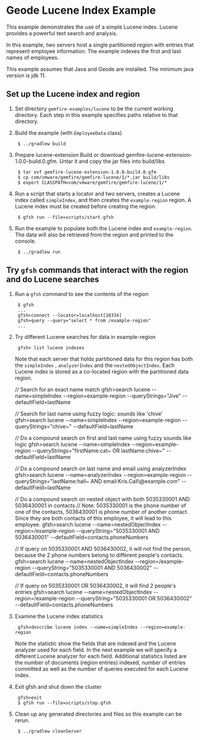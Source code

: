 <!--
  ~ Copyright (c) VMware, Inc. 2022. All rights reserved.
  ~ SPDX-License-Identifier: Apache-2.0
  -->
<!--
Licensed to the Apache Software Foundation (ASF) under one or more
contributor license agreements.  See the NOTICE file distributed with
this work for additional information regarding copyright ownership.
The ASF licenses this file to You under the Apache License, Version 2.0
(the "License"); you may not use this file except in compliance with
the License.  You may obtain a copy of the License at

     http://www.apache.org/licenses/LICENSE-2.0

Unless required by applicable law or agreed to in writing, software
distributed under the License is distributed on an "AS IS" BASIS,
WITHOUT WARRANTIES OR CONDITIONS OF ANY KIND, either express or implied.
See the License for the specific language governing permissions and
limitations under the License.
-->

# Geode Lucene Index Example

This example demonstrates the use of a simple Lucene index. Lucene provides
a powerful text search and analysis. 

In this example, two servers host a single partitioned region with entries
that represent employee information. The example indexes the first and last
names of employees.

This example assumes that Java and Geode are installed.
The minimum java version is jdk 11.

## Set up the Lucene index and region

1. Set directory ```gemfire-examples/lucene``` to be the
current working directory.
Each step in this example specifies paths relative to that directory.

2. Build the example (with `EmployeeData` class)

        $ ../gradlew build

3. Prepare lucene-extension
Build or download gemfire-lucene-extension-1.0.0-build.0.gfm. Untar it and copy the jar files into build/libs

        $ tar xvf gemfire-lucene-extension-1.0.0-build.0.gfm
        $ cp com/vmware/gemfire/gemfire-lucene/1/*.jar build/libs
        $ export CLASSPATH=com/vmware/gemfire/gemfire-lucene/1/*

4. Run a script that starts a locator and two servers, creates a Lucene index
called ```simpleIndex```, and then creates the ```example-region``` region.
A Lucene index must be created before creating the region.

        $ gfsh run --file=scripts/start.gfsh

5. Run the example to populate both the Lucene index and `example-region`. The data
will also be retrieved from the region and printed to the console.

        $ ../gradlew run

## Try ```gfsh``` commands that interact with the region and do Lucene searches
1. Run a `gfsh` command to see the contents of the region

        $ gfsh
        ...
        gfsh>connect --locator=localhost[10334]
        gfsh>query --query="select * from /example-region"
        ...

2. Try different Lucene searches for data in example-region

        gfsh> list lucene indexes

    Note that each server that holds partitioned data for this region has both the ```simpleIndex``` , ```analyzerIndex``` and the ```nestedObjectIndex```. Each Lucene index is stored as a co-located region with the partitioned data region.

     // Search for an exact name match
        gfsh>search lucene --name=simpleIndex --region=example-region --queryStrings="Jive" --defaultField=lastName

     // Search for last name using fuzzy logic: sounds like 'chive'
        gfsh>search lucene --name=simpleIndex --region=example-region --queryStrings="chive~" --defaultField=lastName

     // Do a compound search on first and last name using fuzzy sounds like logic
        gfsh>search lucene --name=simpleIndex --region=example-region --queryStrings="firstName:cat~ OR lastName:chive~" --defaultField=lastName

     // Do a compound search on last name and email using analyzerIndex
        gfsh>search lucene --name=analyzerIndex --region=example-region --queryStrings="lastName:hall~ AND email:Kris.Call\\\@example.com" --defaultField=lastName

     // Do a compound search on nested object with both 5035330001 AND 5036430001 in contacts
     // Note: 5035330001 is the phone number of one of the contacts, 5036430001 is phone number of another contact. Since they are both contacts of this employee, it will lead to this employee. 
        gfsh>search lucene --name=nestedObjectIndex --region=/example-region --queryString="5035330001 AND 5036430001" --defaultField=contacts.phoneNumbers

     // If query on 5035330001 AND 5036430002, it will not find the person, because the 2 phone numbers belong to different people's contacts. 
        gfsh>search lucene --name=nestedObjectIndex --region=/example-region --queryString="5035330001 AND 5036430002" --defaultField=contacts.phoneNumbers

     // If query on 5035330001 OR 5036430002, it will find 2 people's entries
        gfsh>search lucene --name=nestedObjectIndex --region=/example-region --queryString="5035330001 OR 5036430002" --defaultField=contacts.phoneNumbers

3. Examine the Lucene index statistics

        gfsh>describe lucene index --name=simpleIndex --region=example-region

    Note the statistic show the fields that are indexed and the Lucene analyzer used for each field. In the next example we will specify a different Lucene analyzer for each field. Additional statistics listed are the number of documents (region entries) indexed, number of entries committed as well as the number of queries executed for each Lucene index.

4. Exit gfsh and shut down the cluster

        gfsh>exit
        $ gfsh run --file=scripts/stop.gfsh

5. Clean up any generated directories and files so this example can be rerun.
    
        $ ../gradlew cleanServer


